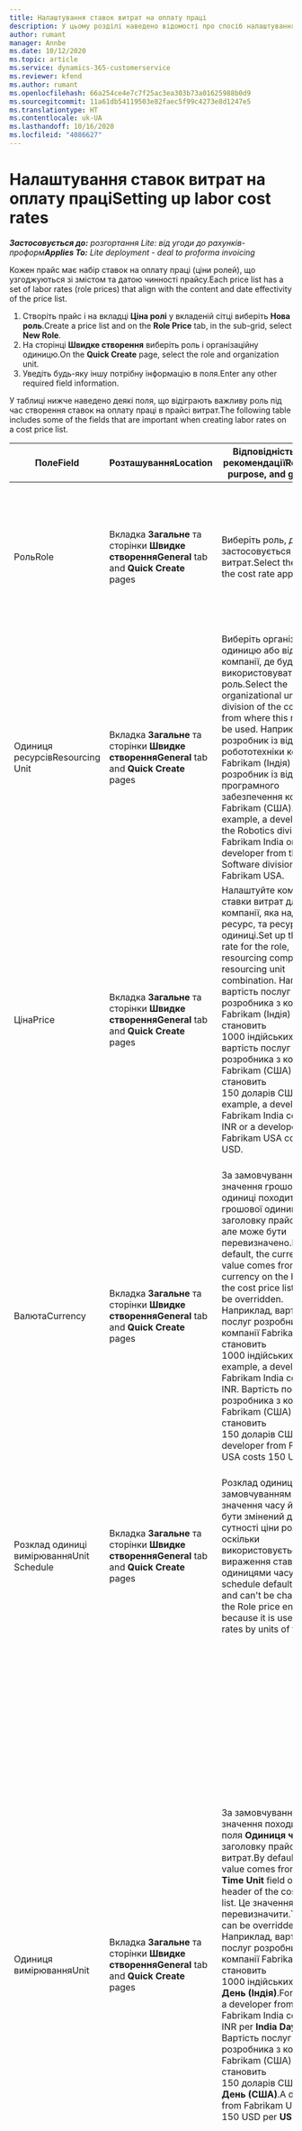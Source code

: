 ```yaml
---
title: Налаштування ставок витрат на оплату праці
description: У цьому розділі наведено відомості про спосіб налаштування ставок витрат на оплату праці в Project Operations.
author: rumant
manager: Annbe
ms.date: 10/12/2020
ms.topic: article
ms.service: dynamics-365-customerservice
ms.reviewer: kfend
ms.author: rumant
ms.openlocfilehash: 66a254ce4e7c7f25ac3ea303b73a01625988b0d9
ms.sourcegitcommit: 11a61db54119503e82faec5f99c4273e8d1247e5
ms.translationtype: HT
ms.contentlocale: uk-UA
ms.lasthandoff: 10/16/2020
ms.locfileid: "4086627"
---
```

# <a name="setting-up-labor-cost-rates"></a><span data-ttu-id="fd4da-103">Налаштування ставок витрат на оплату праці</span><span class="sxs-lookup"><span data-stu-id="fd4da-103">Setting up labor cost rates</span></span> 

<span data-ttu-id="fd4da-104">_**Застосовується до:** розгортання Lite: від угоди до рахунків-проформ_</span><span class="sxs-lookup"><span data-stu-id="fd4da-104">_**Applies To:** Lite deployment - deal to proforma invoicing_</span></span>

<span data-ttu-id="fd4da-105">Кожен прайс має набір ставок на оплату праці (ціни ролей), що узгоджуються зі змістом та датою чинності прайсу.</span><span class="sxs-lookup"><span data-stu-id="fd4da-105">Each price list has a set of labor rates (role prices) that align with the content and date effectivity of the price list.</span></span>

1. <span data-ttu-id="fd4da-106">Створіть прайс і на вкладці **Ціна ролі** у вкладеній сітці виберіть **Нова роль**.</span><span class="sxs-lookup"><span data-stu-id="fd4da-106">Create a price list and on the **Role Price** tab, in the sub-grid, select **New Role**.</span></span>
2. <span data-ttu-id="fd4da-107">На сторінці **Швидке створення** виберіть роль і організаційну одиницю.</span><span class="sxs-lookup"><span data-stu-id="fd4da-107">On the **Quick Create** page, select the role and organization unit.</span></span>
3. <span data-ttu-id="fd4da-108">Уведіть будь-яку іншу потрібну інформацію в поля.</span><span class="sxs-lookup"><span data-stu-id="fd4da-108">Enter any other required field information.</span></span>

<span data-ttu-id="fd4da-109">У таблиці нижче наведено деякі поля, що відіграють важливу роль під час створення ставок на оплату праці в прайсі витрат.</span><span class="sxs-lookup"><span data-stu-id="fd4da-109">The following table includes some of the fields that are important when creating labor rates on a cost price list.</span></span>

| <span data-ttu-id="fd4da-110">Поле</span><span class="sxs-lookup"><span data-stu-id="fd4da-110">Field</span></span> | <span data-ttu-id="fd4da-111">Розташування</span><span class="sxs-lookup"><span data-stu-id="fd4da-111">Location</span></span> | <span data-ttu-id="fd4da-112">Відповідність, ціль і рекомендації</span><span class="sxs-lookup"><span data-stu-id="fd4da-112">Relevance, purpose, and guidance</span></span> | <span data-ttu-id="fd4da-113">Вплив на наступні етапи</span><span class="sxs-lookup"><span data-stu-id="fd4da-113">Downstream impact</span></span> |
| --- | --- | --- | --- |
| <span data-ttu-id="fd4da-114">Роль</span><span class="sxs-lookup"><span data-stu-id="fd4da-114">Role</span></span> | <span data-ttu-id="fd4da-115">Вкладка **Загальне** та сторінки **Швидке створення**</span><span class="sxs-lookup"><span data-stu-id="fd4da-115">**General** tab and **Quick Create** pages</span></span> | <span data-ttu-id="fd4da-116">Виберіть роль, до якої застосовується ставка витрат.</span><span class="sxs-lookup"><span data-stu-id="fd4da-116">Select the role that the cost rate applies to.</span></span> | <span data-ttu-id="fd4da-117">Роль за очікуваним або фактичним показником буде зіставлятися із цим рядком для визначення вартості ролі за замовчуванням.</span><span class="sxs-lookup"><span data-stu-id="fd4da-117">The role on the incoming estimate or actual will be matched against this line to default the cost of the role.</span></span> |
| <span data-ttu-id="fd4da-118">Одиниця ресурсів</span><span class="sxs-lookup"><span data-stu-id="fd4da-118">Resourcing Unit</span></span> | <span data-ttu-id="fd4da-119">Вкладка **Загальне** та сторінки **Швидке створення**</span><span class="sxs-lookup"><span data-stu-id="fd4da-119">**General** tab and **Quick Create** pages</span></span> | <span data-ttu-id="fd4da-120">Виберіть організаційну одиницю або відділення компанії, де буде використовуватися ця роль.</span><span class="sxs-lookup"><span data-stu-id="fd4da-120">Select the organizational unit or division of the company from where this role will be used.</span></span> <span data-ttu-id="fd4da-121">Наприклад, розробник із відділення робототехніки компанії Fabrikam (Індія) або розробник із відділення програмного забезпечення компанії Fabrikam (США).</span><span class="sxs-lookup"><span data-stu-id="fd4da-121">For example, a developer from the Robotics division of Fabrikam India or a developer from the Software division of Fabrikam USA.</span></span> | <span data-ttu-id="fd4da-122">Ресурсна одиниця за очікуваним або фактичним показником буде зіставлятися із цим рядком для визначення вартості ролі за замовчуванням.</span><span class="sxs-lookup"><span data-stu-id="fd4da-122">The resourcing unit on the incoming estimate or actual will be matched against this line to default the cost of the role.</span></span> |
| <span data-ttu-id="fd4da-123">Ціна</span><span class="sxs-lookup"><span data-stu-id="fd4da-123">Price</span></span> | <span data-ttu-id="fd4da-124">Вкладка **Загальне** та сторінки **Швидке створення**</span><span class="sxs-lookup"><span data-stu-id="fd4da-124">**General** tab and **Quick Create** pages</span></span> | <span data-ttu-id="fd4da-125">Налаштуйте комбінацію ставки витрат для ролі, компанії, яка надає ресурс, та ресурсної одиниці.</span><span class="sxs-lookup"><span data-stu-id="fd4da-125">Set up the cost rate for the role, resourcing company, and resourcing unit combination.</span></span> <span data-ttu-id="fd4da-126">Наприклад, вартість послуг розробника з компанії Fabrikam (Індія) становить 1000 індійських рупій, а вартість послуг розробника з компанії Fabrikam (США) становить 150 доларів США.</span><span class="sxs-lookup"><span data-stu-id="fd4da-126">For example, a developer from Fabrikam India costs 1000 INR or a developer from Fabrikam USA costs 150 USD.</span></span> | <span data-ttu-id="fd4da-127">Ціна — це ставка витрат, що визначається за замочуванням для вартості на одиницю в рядку очікуваного або фактичного показника для класу транзакцій **Час**.</span><span class="sxs-lookup"><span data-stu-id="fd4da-127">The price is the cost rate that defaults on the per unit cost of the incoming estimate or actual line for **Time** transaction class.</span></span> |
| <span data-ttu-id="fd4da-128">Валюта</span><span class="sxs-lookup"><span data-stu-id="fd4da-128">Currency</span></span> | <span data-ttu-id="fd4da-129">Вкладка **Загальне** та сторінки **Швидке створення**</span><span class="sxs-lookup"><span data-stu-id="fd4da-129">**General** tab and **Quick Create** pages</span></span> | <span data-ttu-id="fd4da-130">За замовчуванням значення грошової одиниці походить від грошової одиниці в заголовку прайсу витрат, але може бути перевизначено.</span><span class="sxs-lookup"><span data-stu-id="fd4da-130">By default, the currency value comes from the currency on the header of the cost price list but can be overridden.</span></span> <span data-ttu-id="fd4da-131">Наприклад, вартість послуг розробника з компанії Fabrikam (Індія) становить 1000 індійських рупій.</span><span class="sxs-lookup"><span data-stu-id="fd4da-131">For example, a developer from Fabrikam India costs 1000 INR.</span></span> <span data-ttu-id="fd4da-132">Вартість послуг розробника з компанії Fabrikam (США) становить 150 доларів США.</span><span class="sxs-lookup"><span data-stu-id="fd4da-132">A developer from Fabrikam USA costs 150 USD.</span></span> | <span data-ttu-id="fd4da-133">Ця грошова одиниця визначається за замочуванням для вартості на одиницю в рядку фактичного показника витрат для класу транзакцій **Час**.</span><span class="sxs-lookup"><span data-stu-id="fd4da-133">This currency defaults on the per unit cost of the incoming actual cost line for the **Time** transaction class.</span></span> <span data-ttu-id="fd4da-134">За очікуваним показником проекту значення грошової одиниці конвертується в грошову одиницю проекту й відображається в розподіленому в часі поданні очікуваного показника.</span><span class="sxs-lookup"><span data-stu-id="fd4da-134">On a project estimate, the currency value is converted to the project currency and shown on the Time-phased view of the estimate.</span></span> |
| <span data-ttu-id="fd4da-135">Розклад одиниці вимірювання</span><span class="sxs-lookup"><span data-stu-id="fd4da-135">Unit Schedule</span></span> | <span data-ttu-id="fd4da-136">Вкладка **Загальне** та сторінки **Швидке створення**</span><span class="sxs-lookup"><span data-stu-id="fd4da-136">**General** tab and **Quick Create** pages</span></span> | <span data-ttu-id="fd4da-137">Розклад одиниць за замовчуванням має значення часу й не може бути змінений для сутності ціни ролі, оскільки використовується для вираження ставок за одиницями часу.</span><span class="sxs-lookup"><span data-stu-id="fd4da-137">The unit schedule defaults to Time and can't be changed on the Role price entity because it is used express rates by units of time.</span></span> | <span data-ttu-id="fd4da-138">Це не впливає на наступні етапи.</span><span class="sxs-lookup"><span data-stu-id="fd4da-138">There is no downstream impact.</span></span> |
| <span data-ttu-id="fd4da-139">Одиниця вимірювання</span><span class="sxs-lookup"><span data-stu-id="fd4da-139">Unit</span></span> | <span data-ttu-id="fd4da-140">Вкладка **Загальне** та сторінки **Швидке створення**</span><span class="sxs-lookup"><span data-stu-id="fd4da-140">**General** tab and **Quick Create** pages</span></span> | <span data-ttu-id="fd4da-141">За замовчуванням значення походить від поля **Одиниця часу** в заголовку прайсу витрат.</span><span class="sxs-lookup"><span data-stu-id="fd4da-141">By default, the value comes from the **Time Unit** field on the header of the cost price list.</span></span> <span data-ttu-id="fd4da-142">Це значення можна перевизначити.</span><span class="sxs-lookup"><span data-stu-id="fd4da-142">The value can be overridden.</span></span> <span data-ttu-id="fd4da-143">Наприклад, вартість послуг розробника з компанії Fabrikam (Індія) становить 1000 індійських рупій на **День (Індія)**.</span><span class="sxs-lookup"><span data-stu-id="fd4da-143">For example, a developer from Fabrikam India costs 1000 INR per **India Day**.</span></span> <span data-ttu-id="fd4da-144">Вартість послуг розробника з компанії Fabrikam (США) становить 150 доларів США на **День (США)**.</span><span class="sxs-lookup"><span data-stu-id="fd4da-144">A developer from Fabrikam USA costs 150 USD per **US Day**.</span></span> | <span data-ttu-id="fd4da-145">Система використовує систему одиниць і конвертування в базових одиницях для обчислення вартості на одиницю з метою розрахунку ціни за одиницю в рядку очікуваного або фактичного показника.</span><span class="sxs-lookup"><span data-stu-id="fd4da-145">The system uses the system of units and conversion in base units to compute a per unit cost to calculate the default price per unit on an incoming estimate or actual line.</span></span> <span data-ttu-id="fd4da-146">Наприклад, очікуваний показник становить 10 днів ( **Дні (Індія)** ) роботи для розробника з Індії, а одиниця ( **День (Індія)** ) визначається як 10 годин.</span><span class="sxs-lookup"><span data-stu-id="fd4da-146">For example, an estimate is for 10 **India Days** worth of work for a developer from India, and the unit, **India Day** is defined as 10 hours.</span></span> <span data-ttu-id="fd4da-147">Під час визначення вартості в рядку очікуваного показника програма обчислює вартість одиниці за очікуваним показником як 1000 індійських рупій / 10 годин = 100 індійських рупій на годину, що конвертується в долари США й відображається як вартість одиниці на сторінці **Оцінки проекту**.</span><span class="sxs-lookup"><span data-stu-id="fd4da-147">When costing that estimate line, the application calculates the unit cost on the estimate as: 1000 INR/ 10 hours = 100 INR per hour, which is converted into USD and shown as the unit cost on the **Project Estimates** page.</span></span> |

## <a name="transfer-pricing-and-costs-for-resources-outside-of-your-division-or-legal-entity"></a><span data-ttu-id="fd4da-148">Трансфертне ціноутворення та витрати на ресурси за межами вашого відділення або юридичної особи</span><span class="sxs-lookup"><span data-stu-id="fd4da-148">Transfer pricing and costs for resources outside of your division or legal entity</span></span>

<span data-ttu-id="fd4da-149">У проектних компаніях часто використовують співробітників від різних юридичних осіб або відділень для роботи над проектами.</span><span class="sxs-lookup"><span data-stu-id="fd4da-149">In project-based companies, it's common to use employees from different legal entities or divisions on projects.</span></span> <span data-ttu-id="fd4da-150">Проект може виконуватися однією юридичною особою, але співробітники або консультанти, що працюють над проектом, можуть бути закріплені за цією або за іншою юридичною особою, а також одночасно за різними юридичними особами.</span><span class="sxs-lookup"><span data-stu-id="fd4da-150">A project can be executed by one legal entity, but the employees or consultants that work on the project could come from the same legal entity or from a different one, or there may be a combination of both.</span></span> <span data-ttu-id="fd4da-151">У Dynamics 365 Project Operations юридичною особою, що відповідає за виконання проекту, є **Відповідальна компанія** , а відділенням, що відповідає за виконання, є **Договірна одиниця**.</span><span class="sxs-lookup"><span data-stu-id="fd4da-151">In Dynamics 365 Project Operations, the legal entity that owns the delivery of the project is the **Owning Company** and the division that owns the delivery is the **Contracting Unit**.</span></span> <span data-ttu-id="fd4da-152">Іншими юридичними особами, що надають ресурси, є **Компанії, які надають ресурси** , а відділеннями, що надають ресурси, є **Ресурсні одиниці**.</span><span class="sxs-lookup"><span data-stu-id="fd4da-152">Other legal entities that provide resources are the **Resourcing companies** and divisions that provide resources are the **Resourcing Units**.</span></span> <span data-ttu-id="fd4da-153">У більшості країн компанії зобов’язані гарантувати, що юридична особа або відділення, які надають ресурси, стягують плату з відповідальної компанії та договірної одиниці за використання ресурсів.</span><span class="sxs-lookup"><span data-stu-id="fd4da-153">In most countries, companies are required to ensure that the resourcing legal entity or division, charge the owning company and the contracting unit for the use of resources.</span></span>

<span data-ttu-id="fd4da-154">Наприклад, корпорація Fabrikam повинна гарантувати, що відділення робототехніки компанії Fabrikam (Індія) має узгоджену картку ставки витрат із відділенням робототехніки компанії Fabrikam (США) або відділенням робототехніки компанії Fabrikam (Сполучене Королівство).</span><span class="sxs-lookup"><span data-stu-id="fd4da-154">For example, the Fabrikam corporation must ensure that Fabrikam India-Robotics has a negotiated a cost rate card with Fabrikam US-Robotics or Fabrikam UK-Robotics.</span></span>

<span data-ttu-id="fd4da-155">Розробник із відділення робототехніки компанії Fabrikam (Індія) бере плату в розмірі 100 доларів США, коли працює для відділення робототехніки компанії Fabrikam (США), і 150 доларів США, коли працює для відділення робототехніки компанії Fabrikam (Сполучене Королівство).</span><span class="sxs-lookup"><span data-stu-id="fd4da-155">A developer from Fabrikam India-Robotic charges $100 when lent to Fabrikam US-Robotics and $150 when lent to Fabrikam U-Robotics.</span></span>

### <a name="set-up-costs-for-outside-resources"></a><span data-ttu-id="fd4da-156">Налаштування витрат для зовнішніх ресурсів</span><span class="sxs-lookup"><span data-stu-id="fd4da-156">Set up costs for outside resources</span></span>

1. <span data-ttu-id="fd4da-157">Створіть прайс витрат під назвою *Ставки витрат відділення робототехніки компанії Fabrikam (США)* та встановіть діапазон дат чинності.</span><span class="sxs-lookup"><span data-stu-id="fd4da-157">Create a cost price list called, *Fabrikam US-Robotics cost rates* and set a date effective range.</span></span>
2. <span data-ttu-id="fd4da-158">У прайсі витрат налаштуйте ставки, використовуючи інформацію з таблиці нижче.</span><span class="sxs-lookup"><span data-stu-id="fd4da-158">In the cost price list, set up rates using information from the following table.</span></span> 

| <span data-ttu-id="fd4da-159">Роль</span><span class="sxs-lookup"><span data-stu-id="fd4da-159">Role</span></span> | <span data-ttu-id="fd4da-160">Компанія, яка надає ресурс</span><span class="sxs-lookup"><span data-stu-id="fd4da-160">Resourcing Company</span></span> | <span data-ttu-id="fd4da-161">Одиниця ресурсів</span><span class="sxs-lookup"><span data-stu-id="fd4da-161">Resourcing Unit</span></span> | <span data-ttu-id="fd4da-162">Відносна вартість</span><span class="sxs-lookup"><span data-stu-id="fd4da-162">Cost rate</span></span> |
| --- | --- | --- | --- |
| <span data-ttu-id="fd4da-163">Для розробників</span><span class="sxs-lookup"><span data-stu-id="fd4da-163">Developer</span></span> | <span data-ttu-id="fd4da-164">Fabrikam (Індія)</span><span class="sxs-lookup"><span data-stu-id="fd4da-164">Fabrikam India</span></span> | <span data-ttu-id="fd4da-165">Відділення робототехніки компанії Fabrikam (Індія)</span><span class="sxs-lookup"><span data-stu-id="fd4da-165">Fabrikam India-Robotics</span></span> | <span data-ttu-id="fd4da-166">$100</span><span class="sxs-lookup"><span data-stu-id="fd4da-166">$100</span></span> |
| <span data-ttu-id="fd4da-167">Для розробників</span><span class="sxs-lookup"><span data-stu-id="fd4da-167">Developer</span></span> | <span data-ttu-id="fd4da-168">Fabrikam (Філіппіни)</span><span class="sxs-lookup"><span data-stu-id="fd4da-168">Fabrikam Philippines</span></span> | <span data-ttu-id="fd4da-169">Відділення робототехніки компанії Fabrikam (Філіппіни)</span><span class="sxs-lookup"><span data-stu-id="fd4da-169">Fabrikam Philippines-Robotics</span></span> | <span data-ttu-id="fd4da-170">90 дол. США</span><span class="sxs-lookup"><span data-stu-id="fd4da-170">$90</span></span> |
| <span data-ttu-id="fd4da-171">Для розробників</span><span class="sxs-lookup"><span data-stu-id="fd4da-171">Developer</span></span> | <span data-ttu-id="fd4da-172">Fabrikam (США)</span><span class="sxs-lookup"><span data-stu-id="fd4da-172">Fabrikam US</span></span> | <span data-ttu-id="fd4da-173">Відділення робототехніки компанії Fabrikam (США)</span><span class="sxs-lookup"><span data-stu-id="fd4da-173">Fabrikam US-Robotics</span></span> | <span data-ttu-id="fd4da-174">150 дол. США</span><span class="sxs-lookup"><span data-stu-id="fd4da-174">$150</span></span> |

3. <span data-ttu-id="fd4da-175">Додайте цей прайс витрат до організаційної одиниці відділення робототехніки компанії Fabrikam (США).</span><span class="sxs-lookup"><span data-stu-id="fd4da-175">Attach this cost price list to the Fabrikam US-Robotics organization unit.</span></span>

### <a name="set-up-transfer-pricing-for-a-resource-in-the-appropriate-currency"></a><span data-ttu-id="fd4da-176">Налаштування трансфертного ціноутворення для ресурсу у відповідній грошовій одиниці</span><span class="sxs-lookup"><span data-stu-id="fd4da-176">Set up transfer pricing for a resource in the appropriate currency</span></span> 

<span data-ttu-id="fd4da-177">У Project Operations ціни на ресурси можна налаштувати в будь-якій грошовій одиниці.</span><span class="sxs-lookup"><span data-stu-id="fd4da-177">In Project Operations, resource pricing can be set up in any currency.</span></span> <span data-ttu-id="fd4da-178">Грошова одиниця визначається за замовчуванням відповідно до заголовка прайсу, але може бути змінена.</span><span class="sxs-lookup"><span data-stu-id="fd4da-178">The currency defaults to what is on the price list header, but can be changed.</span></span>

<span data-ttu-id="fd4da-179">Використовуючи приклад для налаштування трансфертної ціни, інформацію можна змінити на:</span><span class="sxs-lookup"><span data-stu-id="fd4da-179">Using the example for transfer price setup, the information could be changed to:</span></span>

<span data-ttu-id="fd4da-180">Корпорація Fabrikam повинна гарантувати, що відділення робототехніки компанії Fabrikam (Індія) має узгоджену ставку витрат із відділенням робототехніки компанії Fabrikam (США) або відділенням робототехніки компанії Fabrikam (Сполучене Королівство).</span><span class="sxs-lookup"><span data-stu-id="fd4da-180">Fabrikam corporation must ensure that Fabrikam India-Robotics has a negotiated a cost rate with Fabrikam US-Robotics or Fabrikam UK-Robotics.</span></span>

<span data-ttu-id="fd4da-181">Вартість послуг розробника з відділення робототехніки компанії Fabrikam (Індія) становить 5000 індійських рупій, коли він працює для відділення робототехніки компанії Fabrikam (США), і 5500 індійських рупій, коли він працює для відділення робототехніки компанії Fabrikam (Сполучене Королівство).</span><span class="sxs-lookup"><span data-stu-id="fd4da-181">A developer from Fabrikam India-Robotics costs 5000 INR when lent to Fabrikam US-Robotics and 5500 INR when lent to Fabrikam UK-Robotics.</span></span>

<span data-ttu-id="fd4da-182">У прайсі витрат для відділення робототехніки компанії Fabrikam (США) ставки витрат можуть бути виражені як:</span><span class="sxs-lookup"><span data-stu-id="fd4da-182">In the cost price list for Fabrikam US-Robotics, cost rates can be expressed as:</span></span>

| <span data-ttu-id="fd4da-183">Роль</span><span class="sxs-lookup"><span data-stu-id="fd4da-183">Role</span></span> | <span data-ttu-id="fd4da-184">Компанія, яка надає ресурс</span><span class="sxs-lookup"><span data-stu-id="fd4da-184">Resourcing Company</span></span> | <span data-ttu-id="fd4da-185">Вартість</span><span class="sxs-lookup"><span data-stu-id="fd4da-185">Cost</span></span> |
| --- | --- | --- |
| <span data-ttu-id="fd4da-186">Для розробників</span><span class="sxs-lookup"><span data-stu-id="fd4da-186">Developer</span></span> | <span data-ttu-id="fd4da-187">Fabrikam (Індія)</span><span class="sxs-lookup"><span data-stu-id="fd4da-187">Fabrikam India</span></span> | <span data-ttu-id="fd4da-188">5000 індійських рупій</span><span class="sxs-lookup"><span data-stu-id="fd4da-188">5000 INR</span></span> |
| <span data-ttu-id="fd4da-189">Для розробників</span><span class="sxs-lookup"><span data-stu-id="fd4da-189">Developer</span></span> | <span data-ttu-id="fd4da-190">Fabrikam (США)</span><span class="sxs-lookup"><span data-stu-id="fd4da-190">Fabrikam US</span></span> | <span data-ttu-id="fd4da-191">115 USD</span><span class="sxs-lookup"><span data-stu-id="fd4da-191">115 USD</span></span> |

<span data-ttu-id="fd4da-192">У прайсі витрат для відділення робототехніки компанії Fabrikam (Сполучене Королівство) ставки витрат можуть бути виражені таким чином:</span><span class="sxs-lookup"><span data-stu-id="fd4da-192">In the cost price list for Fabrikam UK-Robotics, cost rates can be expressed below:</span></span>

| <span data-ttu-id="fd4da-193">Роль</span><span class="sxs-lookup"><span data-stu-id="fd4da-193">Role</span></span> | <span data-ttu-id="fd4da-194">Компанія, яка надає ресурс</span><span class="sxs-lookup"><span data-stu-id="fd4da-194">Resourcing company</span></span> | <span data-ttu-id="fd4da-195">Вартість</span><span class="sxs-lookup"><span data-stu-id="fd4da-195">Cost</span></span> |
| --- | --- | --- |
| <span data-ttu-id="fd4da-196">Для розробників</span><span class="sxs-lookup"><span data-stu-id="fd4da-196">Developer</span></span> | <span data-ttu-id="fd4da-197">Fabrikam (Індія)</span><span class="sxs-lookup"><span data-stu-id="fd4da-197">Fabrikam India</span></span> | <span data-ttu-id="fd4da-198">5500 індійських рупій</span><span class="sxs-lookup"><span data-stu-id="fd4da-198">5500 INR</span></span> |
| <span data-ttu-id="fd4da-199">Для розробників</span><span class="sxs-lookup"><span data-stu-id="fd4da-199">Developer</span></span> | <span data-ttu-id="fd4da-200">Fabrikam (Сполучене Королівство)</span><span class="sxs-lookup"><span data-stu-id="fd4da-200">Fabrikam UK</span></span> | <span data-ttu-id="fd4da-201">115 GBP</span><span class="sxs-lookup"><span data-stu-id="fd4da-201">115 GBP</span></span> |

<span data-ttu-id="fd4da-202">У прайсі витрат ставки на оплату праці можуть зазначатися в кількох грошових одиницях.</span><span class="sxs-lookup"><span data-stu-id="fd4da-202">The cost price list can provide labor rates in multiple currencies.</span></span> <span data-ttu-id="fd4da-203">Під час створення очікуваного показника вартості в проекті Project Operations перетворить ці ставки витрат на грошову одиницю проекту та відобразить її для користувача.</span><span class="sxs-lookup"><span data-stu-id="fd4da-203">When generating a cost estimate on the project, Project Operations will convert these cost rates into the project currency and display it to the user.</span></span> <span data-ttu-id="fd4da-204">Під час схвалення запису часу та фактичного показника вартості фактичний показник вартості розраховується в грошовій одиниці відповідного рядка ціни ролі в прайсі витрат.</span><span class="sxs-lookup"><span data-stu-id="fd4da-204">When a time entry is approved and a cost actual is created, the cost actual is priced in the currency of that matching role price line on the cost price list.</span></span> <span data-ttu-id="fd4da-205">Фактичні показники вартості для часу в одному проекті можуть бути записані в кількох грошових одиницях.</span><span class="sxs-lookup"><span data-stu-id="fd4da-205">Cost actuals for time on a single project can be recorded in multiple currencies.</span></span> <span data-ttu-id="fd4da-206">Однак, під час розгортання або підсумування фактичних показників витрат на оплату праці на рівні проекту Project Operations перетворить усі суми витрат на оплату праці на грошову одиницю проекту, яку може переглянути користувач.</span><span class="sxs-lookup"><span data-stu-id="fd4da-206">However, when rolling up or summarizing the actual labor costs at the project level, Project Operations will convert all labor cost amounts into the project currency that the user can view.</span></span>
